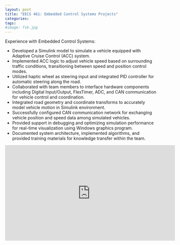 ```yaml
---
layout: post
title: "EECS 461: Embedded Control Systems Projects"
categories:
tags:
#image: fsk.jpg
---
```



Experience with Embedded Control Systems:

- Developed a Simulink model to simulate a vehicle equipped with Adaptive Cruise Control (ACC) system.
- Implemented ACC logic to adjust vehicle speed based on surrounding traffic conditions, transitioning between speed and position control modes.
- Utilized haptic wheel as steering input and integrated PID controller for automatic steering along the road.
- Collaborated with team members to interface hardware components including Digital Input/Output, FlexTimer, ADC, and CAN communication for vehicle control and coordination.
- Integrated road geometry and coordinate transforms to accurately model vehicle motion in Simulink environment.
- Successfully configured CAN communication network for exchanging vehicle position and speed data among simulated vehicles.
- Provided support in debugging and optimizing simulation performance for real-time visualization using Windows graphics program.
- Documented system architecture, implemented algorithms, and provided training materials for knowledge transfer within the team.

<iframe width="560" height="315" src="https://www.youtube.com/embed/uGZEG-E-abo" title="YouTube video player" frameborder="0" allow="accelerometer; autoplay; clipboard-write; encrypted-media; gyroscope; picture-in-picture; web-share" allowfullscreen></iframe>
